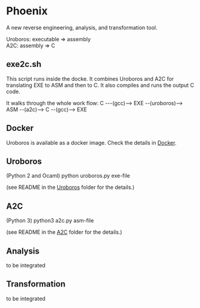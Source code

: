 # Phoenix

A new reverse engineering, analysis, and transformation tool.

Uroboros: executable => assembly  
A2C:      assembly   => C  

## exe2c.sh

This script runs inside the docke.
It combines Uroboros and A2C for translating EXE to ASM and then to C.
It also compiles and runs the output C code.

It walks through the whole work flow:
C ---(gcc)--> EXE --(uroboros)--> ASM --(a2c)--> C --(gcc)--> EXE

## Docker

Uroboros is available as a docker image. 
Check the details in [Docker](Docker).

## Uroboros

(Python 2 and Ocaml)
python uroboros.py exe-file

(see README in the [Uroboros](uroboros) folder for the details.)

## A2C

(Python 3)
python3 a2c.py asm-file

(see README in the [A2C](a2c) folder for the details.)


## Analysis

to be integrated

## Transformation

to be integrated
